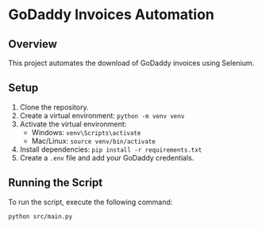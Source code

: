 # GoDaddy Invoices Automation

## Overview
This project automates the download of GoDaddy invoices using Selenium.

## Setup
1. Clone the repository.
2. Create a virtual environment: `python -m venv venv`
3. Activate the virtual environment:
   - Windows: `venv\Scripts\activate`
   - Mac/Linux: `source venv/bin/activate`
4. Install dependencies: `pip install -r requirements.txt`
5. Create a `.env` file and add your GoDaddy credentials.

## Running the Script
To run the script, execute the following command:
```
python src/main.py
```

